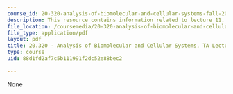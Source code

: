 ```yaml
---
course_id: 20-320-analysis-of-biomolecular-and-cellular-systems-fall-2012
description: This resource contains information related to lecture 11.
file_location: /coursemedia/20-320-analysis-of-biomolecular-and-cellular-systems-fall-2012/88d1fd2af7c5b111991f2dc52e88bec2_MIT20_320F12_Lecture11.pdf
file_type: application/pdf
layout: pdf
title: 20.320 - Analysis of Biomolecular and Cellular Systems, TA Lecture Note 11
type: course
uid: 88d1fd2af7c5b111991f2dc52e88bec2

---
```

None